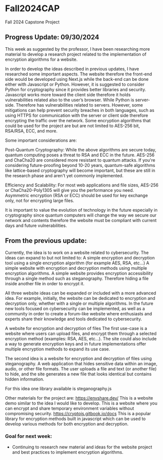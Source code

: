 # Fall2024CAP
Fall 2024 Capstone Project

## Progress Update: 09/30/2024

This week as suggested by the professor, I have been researching more material to develop a research project related to the implementation of encryption algorithms for a website.

In order to develop the ideas described in previous updates, I have researched some important aspects. The website therefore the front-end side would be developed using Next.js while the back-end can be done either with Javascript or Python. However, it is suggested to consider Python for cryptography since it provides better libraries and security. Javascript works more toward the client side therefore it holds vulnerabilities related also to the user’s browser. While Python is server-side. Therefore has vulnerabilities related to servers. However, some mitigations can help prevent security breaches in both languages, such as using HTTPS for communication with the server or client side therefore encrypting the traffic over the network. Some encryption algorithms that could be used for the project are but are not limited to AES-256 bit, RSA/RSA, ECC, and more. 

Some important considerations are:

Post-Quantum Cryptography: While the above algorithms are secure today, quantum computing poses a threat to RSA and ECC in the future. AES-256 and ChaCha20 are considered more resistant to quantum attacks. If you're considering future-proofing beyond 10-20 years, quantum-safe algorithms like lattice-based cryptography will become important, but these are still in the research phase and aren't yet commonly implemented.

Efficiency and Scalability: For most web applications and file sizes, AES-256 or ChaCha20-Poly1305 will give you the performance you need. Asymmetric encryption (RSA or ECC) should be used for key exchange only, not for encrypting large files.

It is important to value the evolution of technology in the future especially in cryptography since quantum computers will change the way we secure our network and contents therefore the website must be compliant with current days and future vulnerabilities.


## From the previous update:
Currently, the idea is to work on a website related to cybersecurity.
The ideas can expand to but not limited to:
A simple encryption and decryption tool using a single encryption algorithm (for example AES, RSA, etc…)
A simple website with encryption and decryption methods using multiple encryption algorithms.
A simple website provides encryption accessibility through a single method such as steganography. Therefore hiding a file inside another file in order  to encrypt it.

All three website ideas can be expanded or included with a more advanced idea. For example, initially, the website can be dedicated to encryption and decryption only, whether with a single or multiple algorithms. In the future new tools focused on cybersecurity can be implemented, as well as a community in order to create a forum-like website where enthusiasts and experts share their knowledge and tools dedicated to cybersecurity.

A website for encryption and decryption of files
The first use-case is a website where users can upload files, and encrypt them through a selected encryption method (examples: RSA, AES, etc…). The site could also include a way to generate encryption keys and in future implementations offer multiple encryption methods to expand its use case.

The second idea is a website for encryption and decryption of files using steganography.
A web application that hides sensitive data within an image, audio, or other file formats. The user uploads a file and text (or another file) to hide, and the site generates a new file that looks identical but contains hidden information.

For this idea one library available is steganography.js

Other materials for the project are:
https://envshare.dev/ This is a website demo similar to the idea I would like to develop. This is a website where you can encrypt and share temporary environment variables without compromising security. 
https://cryptojs.gitbook.io/docs This is a popular library for encryption methods built in javascript which can be used to develop various methods for both encryption and decryption.

### Goal for next week:
   - Continuing to research new material and ideas for the website project and best practices to implement encryption algorithms.
